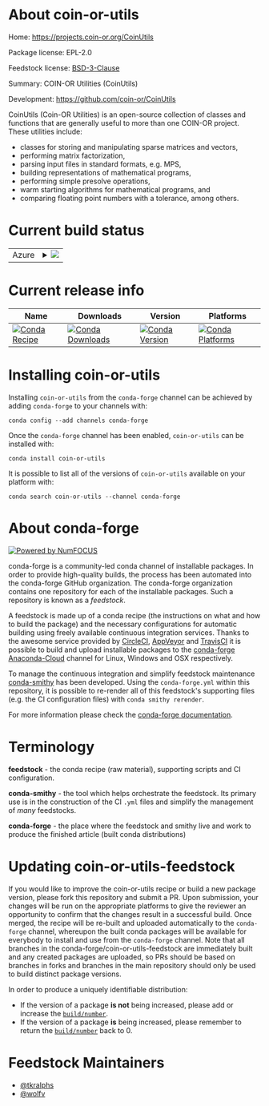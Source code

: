 About coin-or-utils
===================

Home: https://projects.coin-or.org/CoinUtils

Package license: EPL-2.0

Feedstock license: [BSD-3-Clause](https://github.com/conda-forge/coin-or-utils-feedstock/blob/master/LICENSE.txt)

Summary: COIN-OR Utilities (CoinUtils)

Development: https://github.com/coin-or/CoinUtils

CoinUtils (Coin-OR Utilities) is an open-source collection of classes and
functions that are generally useful to more than one COIN-OR project. These
utilities include:

  - classes for storing and manipulating sparse matrices and vectors,
  - performing matrix factorization,
  - parsing input files in standard formats, e.g. MPS,
  - building representations of mathematical programs,
  - performing simple presolve operations,
  - warm starting algorithms for mathematical programs, and
  - comparing floating point numbers with a tolerance, among others.


Current build status
====================


<table>
    
  <tr>
    <td>Azure</td>
    <td>
      <details>
        <summary>
          <a href="https://dev.azure.com/conda-forge/feedstock-builds/_build/latest?definitionId=10721&branchName=master">
            <img src="https://dev.azure.com/conda-forge/feedstock-builds/_apis/build/status/coin-or-utils-feedstock?branchName=master">
          </a>
        </summary>
        <table>
          <thead><tr><th>Variant</th><th>Status</th></tr></thead>
          <tbody><tr>
              <td>linux_64_c_compiler_version7cxx_compiler_version7fortran_compiler_version7target_platformlinux-aarch64</td>
              <td>
                <a href="https://dev.azure.com/conda-forge/feedstock-builds/_build/latest?definitionId=10721&branchName=master">
                  <img src="https://dev.azure.com/conda-forge/feedstock-builds/_apis/build/status/coin-or-utils-feedstock?branchName=master&jobName=linux&configuration=linux_64_c_compiler_version7cxx_compiler_version7fortran_compiler_version7target_platformlinux-aarch64" alt="variant">
                </a>
              </td>
            </tr><tr>
              <td>linux_64_c_compiler_version9cxx_compiler_version9fortran_compiler_version9target_platformlinux-aarch64</td>
              <td>
                <a href="https://dev.azure.com/conda-forge/feedstock-builds/_build/latest?definitionId=10721&branchName=master">
                  <img src="https://dev.azure.com/conda-forge/feedstock-builds/_apis/build/status/coin-or-utils-feedstock?branchName=master&jobName=linux&configuration=linux_64_c_compiler_version9cxx_compiler_version9fortran_compiler_version9target_platformlinux-aarch64" alt="variant">
                </a>
              </td>
            </tr><tr>
              <td>osx_64_fortran_compiler_version7target_platformlinux-aarch64</td>
              <td>
                <a href="https://dev.azure.com/conda-forge/feedstock-builds/_build/latest?definitionId=10721&branchName=master">
                  <img src="https://dev.azure.com/conda-forge/feedstock-builds/_apis/build/status/coin-or-utils-feedstock?branchName=master&jobName=osx&configuration=osx_64_fortran_compiler_version7target_platformlinux-aarch64" alt="variant">
                </a>
              </td>
            </tr><tr>
              <td>osx_64_fortran_compiler_version9target_platformlinux-aarch64</td>
              <td>
                <a href="https://dev.azure.com/conda-forge/feedstock-builds/_build/latest?definitionId=10721&branchName=master">
                  <img src="https://dev.azure.com/conda-forge/feedstock-builds/_apis/build/status/coin-or-utils-feedstock?branchName=master&jobName=osx&configuration=osx_64_fortran_compiler_version9target_platformlinux-aarch64" alt="variant">
                </a>
              </td>
            </tr><tr>
              <td>win_64_target_platformlinux-aarch64</td>
              <td>
                <a href="https://dev.azure.com/conda-forge/feedstock-builds/_build/latest?definitionId=10721&branchName=master">
                  <img src="https://dev.azure.com/conda-forge/feedstock-builds/_apis/build/status/coin-or-utils-feedstock?branchName=master&jobName=win&configuration=win_64_target_platformlinux-aarch64" alt="variant">
                </a>
              </td>
            </tr>
          </tbody>
        </table>
      </details>
    </td>
  </tr>
</table>

Current release info
====================

| Name | Downloads | Version | Platforms |
| --- | --- | --- | --- |
| [![Conda Recipe](https://img.shields.io/badge/recipe-coin--or--utils-green.svg)](https://anaconda.org/conda-forge/coin-or-utils) | [![Conda Downloads](https://img.shields.io/conda/dn/conda-forge/coin-or-utils.svg)](https://anaconda.org/conda-forge/coin-or-utils) | [![Conda Version](https://img.shields.io/conda/vn/conda-forge/coin-or-utils.svg)](https://anaconda.org/conda-forge/coin-or-utils) | [![Conda Platforms](https://img.shields.io/conda/pn/conda-forge/coin-or-utils.svg)](https://anaconda.org/conda-forge/coin-or-utils) |

Installing coin-or-utils
========================

Installing `coin-or-utils` from the `conda-forge` channel can be achieved by adding `conda-forge` to your channels with:

```
conda config --add channels conda-forge
```

Once the `conda-forge` channel has been enabled, `coin-or-utils` can be installed with:

```
conda install coin-or-utils
```

It is possible to list all of the versions of `coin-or-utils` available on your platform with:

```
conda search coin-or-utils --channel conda-forge
```


About conda-forge
=================

[![Powered by NumFOCUS](https://img.shields.io/badge/powered%20by-NumFOCUS-orange.svg?style=flat&colorA=E1523D&colorB=007D8A)](http://numfocus.org)

conda-forge is a community-led conda channel of installable packages.
In order to provide high-quality builds, the process has been automated into the
conda-forge GitHub organization. The conda-forge organization contains one repository
for each of the installable packages. Such a repository is known as a *feedstock*.

A feedstock is made up of a conda recipe (the instructions on what and how to build
the package) and the necessary configurations for automatic building using freely
available continuous integration services. Thanks to the awesome service provided by
[CircleCI](https://circleci.com/), [AppVeyor](https://www.appveyor.com/)
and [TravisCI](https://travis-ci.com/) it is possible to build and upload installable
packages to the [conda-forge](https://anaconda.org/conda-forge)
[Anaconda-Cloud](https://anaconda.org/) channel for Linux, Windows and OSX respectively.

To manage the continuous integration and simplify feedstock maintenance
[conda-smithy](https://github.com/conda-forge/conda-smithy) has been developed.
Using the ``conda-forge.yml`` within this repository, it is possible to re-render all of
this feedstock's supporting files (e.g. the CI configuration files) with ``conda smithy rerender``.

For more information please check the [conda-forge documentation](https://conda-forge.org/docs/).

Terminology
===========

**feedstock** - the conda recipe (raw material), supporting scripts and CI configuration.

**conda-smithy** - the tool which helps orchestrate the feedstock.
                   Its primary use is in the construction of the CI ``.yml`` files
                   and simplify the management of *many* feedstocks.

**conda-forge** - the place where the feedstock and smithy live and work to
                  produce the finished article (built conda distributions)


Updating coin-or-utils-feedstock
================================

If you would like to improve the coin-or-utils recipe or build a new
package version, please fork this repository and submit a PR. Upon submission,
your changes will be run on the appropriate platforms to give the reviewer an
opportunity to confirm that the changes result in a successful build. Once
merged, the recipe will be re-built and uploaded automatically to the
`conda-forge` channel, whereupon the built conda packages will be available for
everybody to install and use from the `conda-forge` channel.
Note that all branches in the conda-forge/coin-or-utils-feedstock are
immediately built and any created packages are uploaded, so PRs should be based
on branches in forks and branches in the main repository should only be used to
build distinct package versions.

In order to produce a uniquely identifiable distribution:
 * If the version of a package **is not** being increased, please add or increase
   the [``build/number``](https://conda.io/docs/user-guide/tasks/build-packages/define-metadata.html#build-number-and-string).
 * If the version of a package **is** being increased, please remember to return
   the [``build/number``](https://conda.io/docs/user-guide/tasks/build-packages/define-metadata.html#build-number-and-string)
   back to 0.

Feedstock Maintainers
=====================

* [@tkralphs](https://github.com/tkralphs/)
* [@wolfv](https://github.com/wolfv/)

